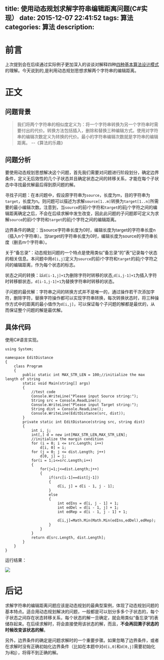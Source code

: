 title: 使用动态规划求解字符串编辑距离问题(C#实现）
date: 2015-12-07 22:41:52
tags: 算法
categories: 算法
description:
---
# 前言
上次提到会在后续通过实际例子更加深入的谈谈对解释四种[四种基本算法设计模式](http://antarx.com/2015/11/16/%E5%9B%9B%E7%A7%8D%E5%9F%BA%E6%9C%AC%E7%9A%84%E7%AE%97%E6%B3%95%E8%AE%BE%E8%AE%A1%E6%A8%A1%E5%BC%8F/)的理解。今天说到的,是利用动态规划思想求解两个字符串的编辑距离。
<!--more-->
# 正文
## 问题背景
>我们将两个字符串的相似度定义为：将一个字符串转换为另一个字符串时需要付出的代价。转换方法包括插入，删除和替换三种编辑方式。使用对字符串的编辑次数定义为转换的代价。最小的字符串编辑次数就是字符串的编辑距离。                             --《算法的乐趣》

## 问题分析
要使用动态规划思想解决这个问题，首先我们需要对问题进行阶段划分，确定边界条件，定义无后效性的几个子状态并且确定状态之间的转移关系，才能在每个子状态中寻找最优解最后得到原问题的解。

寻找子问题：在本问题中，假设原字符串为`source`，长度为m，目的字符串为`target`，长度为n。则问题可以描述为求解`source[1..m]`转换为`target[1..n]`所需要的最小编辑次数。注意到，当`source`的前i个字符和`target`的前j个字符之间的编辑距离确定之后，不会在后续求解中发生改变，因此此问题的子问题即可定义为求解`source`的前i个字符和`target`的前j个字符之间的编辑距离。

边界条件的确定：当source字符串长度为0时，编辑长度为target的字符串长度n（插入n个字符串）。当target的字符串长度为0时，编辑长度为source的字符串长度（删去m个字符串）。

关于“备忘录”：动态规划问题的一个特点是使用类似”备忘录“的”表“记录每个状态的相关信息。本问题中用`d[i,j]`定义为`source`的前i个字符和`target`的前j个字符之间的编辑距离，作为每个状态的标志。

状态之间的转换：以`d[i-1,j]+1`为删除字符时转移的状态,`d[i,j-1]+1`为插入字符时转移额状态，`d[i-1,j-1]+1`为替换字符串时转移的状态。

子问题的最优解：字符串之间的转换方式并不是唯一的，通过操作若干次添加字符，删除字符，替换字符操作都可以实现字符串转换，每次转换状态时，将三种操作方式中的距离的最小值作为`d[i,j]`，可以保证每个子问题的解都是最优的，从而保证整个问题的解是最优解。

## 具体代码
使用C\#语言实现。

    using System;

	namespace EditDistance
	{
    	class Program
    	{
        	public static int MAX_STR_LEN = 100;//initialize the max length of string
        	static void Main(string[] args)
        	{
				//test code
            	Console.WriteLine("Please input Source string:");
            	String src = Console.ReadLine();
            	Console.WriteLine("Please input Target string:");
            	String dist = Console.ReadLine();
            	Console.WriteLine(EditDistance(src, dist));
        	}
        	private static int EditDistance(string src, string dist)
        	{
            	int i, j;
            	int[,] d = new int[MAX_STR_LEN,MAX_STR_LEN];
				//initialize the margin condition
            	for (i = 0; i <= src.Length; i++)
            	    d[i, 0] = i;
            	for (j = 0; j <= dist.Length; j++)
                	d[0, j] = j;
            	for(i = 1;i<=src.Length;i++)
            	{
                	for(j=1;j<=dist.Length;j++)
                	{
                    	if(src[i-1]==dist[j-1])
                    	{
                        	d[i, j] = d[i - 1, j - 1];
                    	}
                    	else
                    	{
                        	int edIns = d[i, j - 1] + 1;
                        	int edDel = d[i - 1, j] + 1;
                        	int edRep = d[i - 1, j - 1] + 1;
                        
                        	d[i,j]=Math.Min(Math.Min(edIns,edDel),edRep);
                    	}
                	}
            	}
            	return d[src.Length, dist.Length];
        	}
    	}
	}

运行结果：

![](http://ww4.sinaimg.cn/large/74acb475jw1eys82u4970j20ed05iq3k.jpg)

# 后记
求解字符串的编辑距离问题应该是动态规划的最典型案例，体现了动态规划问题的基本特点。适合用动态规划解决的问题，一般都是可以划分多多个子状态的，每个子状态之间存在状态转移关系，每个状态的解一旦确定，就会用类似“备忘录”的表储存起来。在后续求解时，将会直接使用该状态的解，而且，**不会再回溯子状态的时候改变该状态的解**。

另外，边界条件的确定是问题求解时的一个重要步骤。如果忽略了边界条件，或者在求解时没有正确初始化边界条件（比如在本题中对`d[i,0]`和`d[0,j]`需要初始化为i和j），将得不到正确的解。